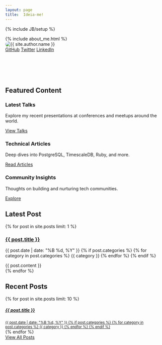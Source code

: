 ```yaml
---
layout: page
title:  Ideia-me!
---
```

{% include JB/setup %}

<!-- Hero section with glass card styling -->
<div class="hero-section glass-card mb-5 p-4 rounded">
  <div class="row align-items-center">
    <div class="col-md-8">
      {% include about_me.html %}
    </div>
    <div class="col-md-4 text-center">
      <img src="{{ site.author.avatar }}" alt="{{ site.author.name }}" class="profile-image img-fluid mb-3" style="max-width: 250px; border-radius: 10px; cursor: pointer;" title="Click me or hover for 3 seconds!">
      <div class="social-links">
        <a href="https://github.com/{{ site.author.github }}" class="btn btn-primary btn-sm me-2" target="_blank"><i class="bi bi-github"></i> GitHub</a>
        <a href="https://twitter.com/{{ site.author.twitter }}" class="btn btn-primary btn-sm me-2" target="_blank"><i class="bi bi-twitter"></i> Twitter</a>
        <a href="https://linkedin.com/in/{{ site.author.linkedin }}" class="btn btn-primary btn-sm" target="_blank"><i class="bi bi-linkedin"></i> LinkedIn</a>
      </div>
    </div>
  </div>
</div>

<!-- Featured content with geometric decorations -->
<div class="featured-content glass-card p-4 rounded mb-5 position-relative">
  <!-- Decorative circles in background -->
  <div class="circle-decoration" style="top: -20px; right: -20px;"></div>
  <div class="circle-decoration" style="bottom: -30px; left: -15px; width: 80px; height: 80px;"></div>
  
  <h2 class="h3 fw-bold mb-4">Featured Content</h2>
  <div class="row">
    <div class="col-md-4 mb-3">
      <div class="glass-card h-100">
        <div class="card-body">
          <h3 class="h5 card-title">Latest Talks</h3>
          <p class="card-text">Explore my recent presentations at conferences and meetups around the world.</p>
          <a href="/talks" class="btn btn-primary animated-link">View Talks <i class="bi bi-arrow-right"></i></a>
        </div>
      </div>
    </div>
    <div class="col-md-4 mb-3">
      <div class="glass-card h-100">
        <div class="card-body">
          <h3 class="h5 card-title">Technical Articles</h3>
          <p class="card-text">Deep dives into PostgreSQL, TimescaleDB, Ruby, and more.</p>
          <a href="/categories.html#technical-ref" class="btn btn-primary animated-link">Read Articles <i class="bi bi-arrow-right"></i></a>
        </div>
      </div>
    </div>
    <div class="col-md-4 mb-3">
      <div class="glass-card h-100">
        <div class="card-body">
          <h3 class="h5 card-title">Community Insights</h3>
          <p class="card-text">Thoughts on building and nurturing tech communities.</p>
          <a href="/categories.html#community-ref" class="btn btn-primary animated-link">Explore <i class="bi bi-arrow-right"></i></a>
        </div>
      </div>
    </div>
  </div>
</div>

<div class="latest-post mb-5">
  <h2 class="h3 fw-bold border-bottom pb-3 mb-4">Latest Post</h2>
  {% for post in site.posts limit: 1 %}
  <div class="glass-card latest-post-card">
    <div class="card-body p-4">
      <h3 class="card-title h2">
        <a class="post animated-link" href="{{ post.url }}">{{ post.title }}</a>
      </h3>
      <p class="card-subtitle mb-3">
        <i class="bi bi-calendar3"></i> {{ post.date | date: "%B %d, %Y" }}
        {% if post.categories %}
        <span class="ms-3">
          {% for category in post.categories %}
          <span class="badge">{{ category }}</span>
          {% endfor %}
        </span>
        {% endif %}
      </p>
      <div class="card-text">
        {{ post.content }}
      </div>
    </div>
  </div>
  {% endfor %}
</div>

<div class="post-list">
  <h2 class="h3 fw-bold border-bottom pb-3 mb-4">Recent Posts</h2>
  <div class="post-list-group">
    {% for post in site.posts limit: 10 %}
    <a href="{{ post.url }}" class="glass-card d-block mb-3 p-3 text-decoration-none">
      <div class="d-flex justify-content-between align-items-center">
        <div>
          <h5 class="mb-1">{{ post.title }}</h5>
          <small>
            <i class="bi bi-calendar3"></i> {{ post.date | date: "%B %d, %Y" }}
            {% if post.categories %}
            <span class="ms-3">
              {% for category in post.categories %}
              <span class="badge">{{ category }}</span>
              {% endfor %}
            </span>
            {% endif %}
          </small>
        </div>
        <span class="badge rounded-pill">
          <i class="bi bi-arrow-right"></i>
        </span>
      </div>
    </a>
    {% endfor %}
  </div>
  <div class="text-center mt-4">
    <a href="/archive.html" class="btn btn-primary">View All Posts <i class="bi bi-journal-text"></i></a>
  </div>
</div>

